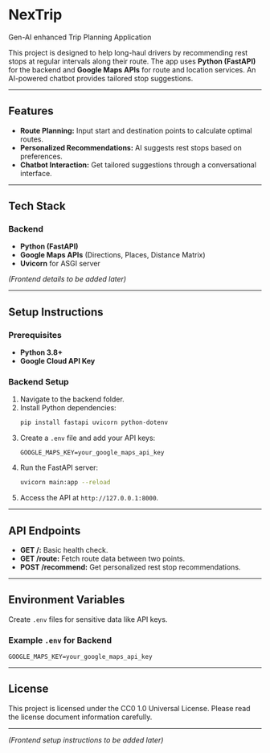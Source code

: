 # NexTrip 
Gen-AI enhanced Trip Planning Application

This project is designed to help long-haul drivers by recommending rest stops at regular intervals along their route. The app uses **Python (FastAPI)** for the backend and **Google Maps APIs** for route and location services. An AI-powered chatbot provides tailored stop suggestions.

---

## Features

- **Route Planning:** Input start and destination points to calculate optimal routes.
- **Personalized Recommendations:** AI suggests rest stops based on preferences.
- **Chatbot Interaction:** Get tailored suggestions through a conversational interface.

---

## Tech Stack

### Backend

- **Python (FastAPI)**
- **Google Maps APIs** (Directions, Places, Distance Matrix)
- **Uvicorn** for ASGI server

*(Frontend details to be added later)*

---

## Setup Instructions

### Prerequisites

- **Python 3.8+**
- **Google Cloud API Key**

### Backend Setup

1. Navigate to the backend folder.
2. Install Python dependencies:
   ```sh
   pip install fastapi uvicorn python-dotenv
   ```
3. Create a `.env` file and add your API keys:
   ```env
   GOOGLE_MAPS_KEY=your_google_maps_api_key
   ```
4. Run the FastAPI server:
   ```sh
   uvicorn main:app --reload
   ```
5. Access the API at `http://127.0.0.1:8000`.

---

## API Endpoints

- **GET /:** Basic health check.
- **GET /route:** Fetch route data between two points.
- **POST /recommend:** Get personalized rest stop recommendations.

---

## Environment Variables

Create `.env` files for sensitive data like API keys.

### Example `.env` for Backend

```env
GOOGLE_MAPS_KEY=your_google_maps_api_key
```

---

## License

This project is licensed under the CC0 1.0 Universal License. Please read the license document information carefully.

---

*(Frontend setup instructions to be added later)*

